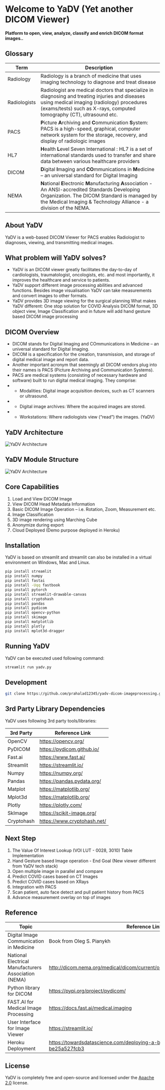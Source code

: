 # Welcome to YaDV (Yet another DICOM Viewer)

**Platform to open, view, analyze, classify and enrich DICOM format images..**

## Glossary
| Term      | Description |
| ----------- | ----------- |
| Radiology      | Radiology is a branch of medicine that uses imaging technology to diagnose and treat disease |
| Radiologists   | Radiologist are medical doctors that specialize in diagnosing and treating injuries and diseases using medical imaging (radiology) procedures (exams/tests) such as X-rays, computed tomography (CT), ultrasound etc.|
| PACS | **P**icture **A**rchiving and **C**ommunication **S**ystem: PACS is a high-speed, graphical, computer network system for the storage, recovery, and display of radiologic images|
| HL7 | **H**ealth **L**evel Seven International : HL7 is a set of international standards used to transfer and share data between various healthcare providers |
| DICOM| **D**igital **I**maging and **CO**mmunications in **M**edicine – an universal standard for Digital Imaging |
| NEMA| **N**ational **E**lectronic **M**anufacturing **A**ssociation - An ANSI-accredited Standards Developing Organization. The DICOM Standard is managed by the Medical Imaging & Technology Alliance - a division of the NEMA.|

## About YaDV
YaDV is a web-based DICOM Viewer for PACS enables Radiologist to diagnoses, viewing, and transmitting medical images. 

## What problem will YaDV solves?
* YaDV is an DICOM viewer greatly facilitates the day-to-day of cardiologists, traumatologist, oncologists, etc. and most importantly, it improves the healthcare and service to patients.
* YaDV support different image processing abilities and advanced functions. Besides image visualisation YaDV can take measurements and convert images to other formats.
* YaDV provides 3D image viewing for the surgical planning
What makes YaDV different: One stop solution for COVID Analysis DICOM format, 3D object view, Image Classification and in future will add hand gesture based DICOM image processing

## DICOM Overview
* DICOM stands for Digital Imaging and COmmunications in Medicine – an universal standard for Digital Imaging.
* DICOM is a specification for the creation, transmission, and storage of digital medical image and report data. 
* Another important acronym that seemingly all DICOM vendors plug into their names is PACS (Picture Archiving and Communication Systems).
* PACS are medical systems (consisting of necessary hardware and software) built to run digital medical imaging. They comprise:
* - Modalities: Digital image acquisition devices, such as CT scanners or ultrasound.
* - Digital image archives: Where the acquired images are stored.
* - Workstations: Where radiologists view (“read”) the images. (YaDV)

## YaDV Architecture
![YaDV Architecture](https://github.com/prahalad12345/yadv-dicom-imageprocessing/blob/d59ea81a3effaf9aedf32e620340776292bbfefa/images/yadvArchitecture.png)

## YaDV Module Structure
![YaDV Architecture](https://github.com/prahalad12345/yadv-dicom-imageprocessing/blob/d59ea81a3effaf9aedf32e620340776292bbfefa/images/yadvModule.png)

## Core Capabilities
1. Load and View DICOM Image
2. View DICOM Head Metadata Information
3. Basic DICOM Image Operation – i.e. Rotation, Zoom, Measurement etc.
4. Image Classification
5. 3D image rendering using Marching Cube
6. Anonymize during export
7. Cloud Deployed (Demo purpose deployed in Heroku)

## Installation
YaDV is based on streamlit and streamlit can also be installed in a virtual environment on Windows, Mac and Linux. 

```bash
pip install streamlit
pip install numpy
pip install fastai
pip install -Uqq fastbook
pip install pytorch
pip install streamlit-drawable-canvas
pip install cryptohash
pip install pandas
pip install pydicom
pip install opencv-python
pip install skimage
pip install matplotlib
pip install plotly
pip install mplot3d-dragger
```

## Running YaDV
YaDV can be executed used following command:

```bash
streamlit run yadv.py
```

## Development

```bash
git clone https://github.com/prahalad12345/yadv-dicom-imageprocessing.git
```

## 3rd Party Library Dependencies 
YaDV uses following 3rd party tools/libraries:

| 3rd Party      | Reference Link |
| ----------- | ----------- |
| OpenCV | https://opencv.org/|
| PyDICOM | https://pydicom.github.io/ |
| Fast.ai | https://www.fast.ai/ |
| Streamlit | https://streamlit.io/ |
| Numpy | https://numpy.org/ |
| Pandas | https://pandas.pydata.org/ |
| Matplot | https://matplotlib.org/ |
| Mplot3d | https://matplotlib.org/ |
| Plotly | https://plotly.com/ |
| SkImage | https://scikit-image.org/ |
| Cryptohash | https://www.cryptohash.net/ |

## Next Step
1. The Value Of Interest Lookup (VOI LUT - 0028, 3010) Table Implementation
2. Hand Gesture based Image operation - End Goal (New viewer different from YaDV tech stack)
3. Open multiple image in parallel and compare
4. Predict COVID cases based on CT Images
5. Predict COVID cases based on XRays
6. Integration with PACS
7. Scan patient, auto face detect and pull patient history from PACS
8. Advance measurement overlay on top of images

## Reference

| Topic      | Reference Link |
| ----------- | ----------- |
| Digital Image Communication in Medicine | Book from Oleg S. Pianykh |
| National Electrical Manufacturers Association (NEMA) | http://dicom.nema.org/medical/dicom/current/output/chtml/part10/chapter_7.html |
| Python library for DICOM | https://pypi.org/project/pydicom/  |
| FAST.AI for Medical Image Processing | https://docs.fast.ai/medical.imaging |
| User Interface for Image Viewer | https://streamlit.io/ |
| Heroku Deployment | https://towardsdatascience.com/deploying-a-basic-streamlit-app-to-heroku-be25a527fcb3 |

## License

YaDV is completely free and open-source and licensed under the [Apache 2.0](https://www.apache.org/licenses/LICENSE-2.0) license.

